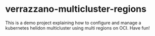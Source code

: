 # verrazzano-multicluster-regions
This is a demo project explaining how to configure and manage a kubernetes helidon multicluster using multi regions on OCI. Have fun!
